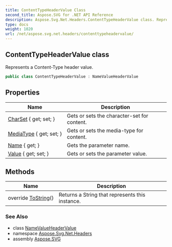 ```yaml
---
title: ContentTypeHeaderValue Class
second_title: Aspose.SVG for .NET API Reference
description: Aspose.Svg.Net.Headers.ContentTypeHeaderValue class. Represents a Content-Type header value
type: docs
weight: 1020
url: /net/aspose.svg.net.headers/contenttypeheadervalue/
---
```

## ContentTypeHeaderValue class

Represents a Content-Type header value.

```csharp
public class ContentTypeHeaderValue : NameValueHeaderValue
```

## Properties

| Name | Description |
| --- | --- |
| [CharSet](../../aspose.svg.net.headers/contenttypeheadervalue/charset/) { get; set; } | Gets or sets the character-set for content. |
| [MediaType](../../aspose.svg.net.headers/contenttypeheadervalue/mediatype/) { get; set; } | Gets or sets the media-type for content. |
| [Name](../../aspose.svg.net.headers/namevalueheadervalue/name/) { get; } | Gets the parameter name. |
| [Value](../../aspose.svg.net.headers/namevalueheadervalue/value/) { get; set; } | Gets or sets the parameter value. |

## Methods

| Name | Description |
| --- | --- |
| override [ToString](../../aspose.svg.net.headers/namevalueheadervalue/tostring/)() | Returns a String that represents this instance. |

### See Also

* class [NameValueHeaderValue](../namevalueheadervalue/)
* namespace [Aspose.Svg.Net.Headers](../../aspose.svg.net.headers/)
* assembly [Aspose.SVG](../../)
